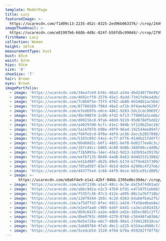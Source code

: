 ```yaml
---
template: ModelPage
title: Lucy
featuredImage: >-
  https://ucarecdn.com/f1d09c13-2235-452c-8325-2ed96b063376/-/crop/2449x1246/0,28/-/preview/
imageThumbnail: >-
  https://ucarecdn.com/e81997b6-668b-4d8c-824f-b58fdbc990d4/-/crop/2799x3809/1290,278/-/preview/
firstName: Lucy
collection: Women
height: 167cm
measurementType: bust
bust: 85cm
waist: 62cm
hips: 93cm
size: '8'
shoeSize: '7'
hair: Brown
eyes: Brown
imagePortfolio:
  - image: 'https://ucarecdn.com/34ea7ce9-b34c-46a3-a14a-dbd248776e99/'
  - image: 'https://ucarecdn.com/4692cff0-1579-45e1-9a3d-7341fe9ea4db/'
  - image: 'https://ucarecdn.com/7c8b075e-75f5-4782-ab80-0d148b1ac5b4/'
  - image: 'https://ucarecdn.com/07780109-f96d-40a2-af1b-0f4ae4e5629f/'
  - image: 'https://ucarecdn.com/e7ed69fb-e6ce-4861-9283-5dc2cdc9069f/'
  - image: 'https://ucarecdn.com/9bc90874-2c06-4fd2-bf13-779865a5ce6b/'
  - image: 'https://ucarecdn.com/d09216c8-9fa6-40dd-9219-95d878dfbdd2/'
  - image: 'https://ucarecdn.com/a40297d0-bcfc-41e1-904b-5f129b25ec10/'
  - image: 'https://ucarecdn.com/5a16f07d-b90e-49f9-96ad-192544ee8947/'
  - image: 'https://ucarecdn.com/f04fe5cd-8f0a-4dfd-ac56-2eccb2857098/'
  - image: 'https://ucarecdn.com/5193c092-54a1-4c77-bff6-9148b21fddff/'
  - image: 'https://ucarecdn.com/6bd68d2c-b0f1-48d1-bef8-6d8177ea8c3c/'
  - image: 'https://ucarecdn.com/167cd4cc-b805-4c80-8d8b-368596ccdd9b/'
  - image: 'https://ucarecdn.com/f1b5893a-14ec-42e2-9d13-1d3b91e29178/'
  - image: 'https://ucarecdn.com/eefb7135-8640-4ad8-8a63-6d402531388d/'
  - image: 'https://ucarecdn.com/e41bd98f-db2b-49e5-b17d-b7f9e625f309/'
  - image: 'https://ucarecdn.com/705ad507-83e7-4b1d-8d34-6290bc4f27e6/'
  - image: 'https://ucarecdn.com/d437f5e4-1c66-44f9-8ece-683ce91cd805/'
  - image: >-
      https://ucarecdn.com/e8a6f4e9-e1a1-42bf-94bb-2395e0bc39de/-/crop/1632x2132/0,317/-/preview/
  - image: 'https://ucarecdn.com/ac87119b-a1e3-48cc-bc3e-da25474d61ad/'
  - image: 'https://ucarecdn.com/abbc9d1a-e2c3-47b9-bfd1-e4710751eb68/'
  - image: 'https://ucarecdn.com/f535fc36-97c3-412e-a895-00c1a7bf718b/'
  - image: 'https://ucarecdn.com/12079344-1b9c-4c2d-8363-b4ab6fb4a2f5/'
  - image: 'https://ucarecdn.com/a75dffd2-0fec-4921-a424-7fe56edbee8e/'
  - image: 'https://ucarecdn.com/e2edfaa8-c905-4ddf-b441-ca3eca581435/'
  - image: 'https://ucarecdn.com/8b9c6425-aa2e-4d64-ad2e-185ec601c2ff/'
  - image: 'https://ucarecdn.com/0be0793c-8099-4278-8768-c56446fa83b6/'
  - image: 'https://ucarecdn.com/6e5e728a-e6c7-48d6-98a1-27d4128510ce/'
  - image: 'https://ucarecdn.com/3ab89784-97a5-4bc1-a225-b314acd980c7/'
  - image: 'https://ucarecdn.com/5ce4cb54-1528-4f0d-b79a-059202f78ff8/'
---
```


